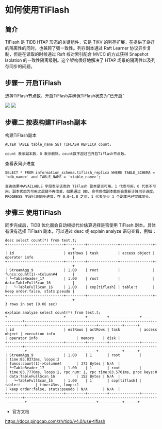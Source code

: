 # 如何使用TiFlash

## 简介
TiFlash 是 TiDB HTAP 形态的关键组件，它是 TiKV 的列存扩展，在提供了良好的隔离性的同时，也兼顾了强一致性。列存副本通过 Raft Learner 协议异步复制，但是在读取的时候通过 Raft 校对索引配合 MVCC 的方式获得 Snapshot Isolation 的一致性隔离级别。这个架构很好地解决了 HTAP 场景的隔离性以及列存同步的问题。

## 步骤一 开启TiFlash

选择TiFlash节点数，开启TiFlash并确保TiFlash状态为“已开启”

![](http://tidb-doc.cn-bj.ufileos.com/tiflash/tiflashopen002.png)
![](http://tidb-doc.cn-bj.ufileos.com/tiflash/tiflashopen001.png)

## 步骤二 按表构建TiFlash副本

构建TiFlash副本

```
ALTER TABLE table_name SET TIFLASH REPLICA count;

count 表示副本数，0 表示删除。count数不超过已开启TiFlash节点数。
```

查看表同步进度

```
SELECT * FROM information_schema.tiflash_replica WHERE TABLE_SCHEMA = '<db_name>' and TABLE_NAME = '<table_name>';

查询结果中AVAILABLE 字段表示该表的 TiFlash 副本是否可用。1 代表可用，0 代表不可用。副本状态为可用之后就不再改变，如果通过 DDL 命令修改副本数则会重新计算同步进度。
PROGRESS 字段代表同步进度，在 0.0~1.0 之间，1 代表至少 1 个副本已经完成同步。
```
## 步骤三 使用TiFlash

同步完成后，TiDB 优化器会自动根据代价估算选择是否使用 TiFlash 副本。具体有没有选择 TiFlash 副本，可以通过 desc 或 explain analyze 语句查看，例如：

```
desc select count(*) from test.t;
+--------------------------+---------+--------------+---------------+--------------------------------+
| id                       | estRows | task         | access object | operator info                  |
+--------------------------+---------+--------------+---------------+--------------------------------+
| StreamAgg_9              | 1.00    | root         |               | funcs:count(1)->Column#4       |
| └─TableReader_17         | 1.00    | root         |               | data:TableFullScan_16          |
|   └─TableFullScan_16     | 1.00    | cop[tiflash] | table:t       | keep order:false, stats:pseudo |
+--------------------------+---------+--------------+---------------+--------------------------------+
3 rows in set (0.00 sec)
```

```
explain analyze select count(*) from test.t;
+--------------------------+---------+---------+--------------+---------------+----------------------------------------------------------------------+--------------------------------+-----------+------+
| id                       | estRows | actRows | task         | access object | execution info                                                       | operator info                  | memory    | disk |
+--------------------------+---------+---------+--------------+---------------+----------------------------------------------------------------------+--------------------------------+-----------+------+
| StreamAgg_9              | 1.00    | 1       | root         |               | time:83.8372ms, loops:2                                              | funcs:count(1)->Column#4       | 372 Bytes | N/A  |
| └─TableReader_17         | 1.00    | 1       | root         |               | time:83.7776ms, loops:2, rpc num: 1, rpc time:83.5701ms, proc keys:0 | data:TableFullScan_16          | 152 Bytes | N/A  |
|   └─TableFullScan_16     | 1.00    | 1       | cop[tiflash] | table:t       | time:43ms, loops:1                                                   | keep order:false, stats:pseudo | N/A       | N/A  |
+--------------------------+---------+---------+--------------+---------------+----------------------------------------------------------------------+--------------------------------+-----------+------+
```

- 官方文档

https://docs.pingcap.com/zh/tidb/v4.0/use-tiflash
